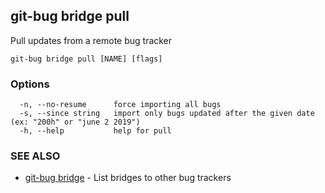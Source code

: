 ## git-bug bridge pull

Pull updates from a remote bug tracker

```
git-bug bridge pull [NAME] [flags]
```

### Options

```
  -n, --no-resume      force importing all bugs
  -s, --since string   import only bugs updated after the given date (ex: "200h" or "june 2 2019")
  -h, --help           help for pull
```

### SEE ALSO

* [git-bug bridge](git-bug_bridge.md)	 - List bridges to other bug trackers

